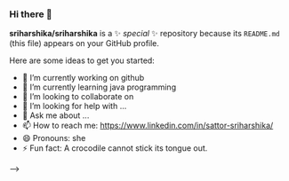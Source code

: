 ### Hi there 👋

**sriharshika/sriharshika** is a ✨ _special_ ✨ repository because its `README.md` (this file) appears on your GitHub profile.

Here are some ideas to get you started:

- 🔭 I’m currently working on github
- 🌱 I’m currently learning java programming
- 👯 I’m looking to collaborate on 
- 🤔 I’m looking for help with ...
- 💬 Ask me about ...
- 📫 How to reach me: https://www.linkedin.com/in/sattor-sriharshika/
- 😄 Pronouns: she
- ⚡ Fun fact: A crocodile cannot stick its tongue out.

-->
